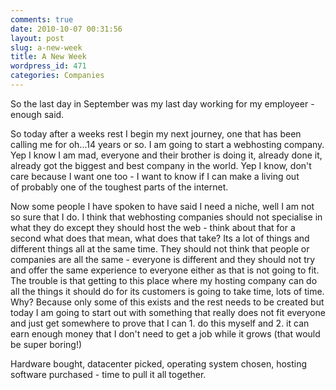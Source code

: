 ```yaml
---
comments: true
date: 2010-10-07 00:31:56
layout: post
slug: a-new-week
title: A New Week
wordpress_id: 471
categories: Companies
---
```


So the last day in September was my last day working for my employeer - enough said.

So today after a weeks rest I begin my next journey, one that has been calling me for oh...14 years or so. I am going to start a webhosting company. Yep I know I am mad, everyone and their brother is doing it, already done it, already got the biggest and best company in the world. Yep I know, don't care because I want one too - I want to know if I can make a living out of probably one of the toughest parts of the internet.

Now some people I have spoken to have said I need a niche, well I am not so sure that I do. I think that webhosting companies should not specialise in what they do except they should host the web - think about that for a second what does that mean, what does that take? Its a lot of things and different things all at the same time. They should not think that people or companies are all the same - everyone is different and they should not try and offer the same experience to everyone either as that is not going to fit. The trouble is that getting to this place where my hosting company can do all the things it should do for its customers is going to take time, lots of time. Why? Because only some of this exists and the rest needs to be created but today I am going to start out with something that really does not fit everyone and just get somewhere to prove that I can 1. do this myself and 2. it can earn enough money that I don't need to get a job while it grows (that would be super boring!)

Hardware bought, datacenter picked, operating system chosen, hosting software purchased - time to pull it all together.
